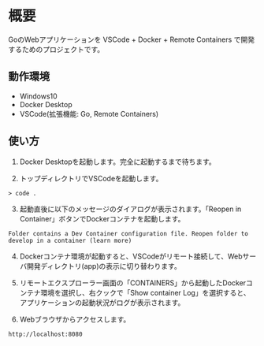 # 概要

GoのWebアプリケーションを VSCode + Docker + Remote Containers で開発するためのプロジェクトです。

## 動作環境

- Windows10
- Docker Desktop
- VSCode(拡張機能: Go, Remote Containers)

## 使い方

1. Docker Desktopを起動します。完全に起動するまで待ちます。

2. トップディレクトリでVSCodeを起動します。

```
> code .
```

3. 起動直後に以下のメッセージのダイアログが表示されます。「Reopen in Container」ボタンでDockerコンテナを起動します。

```
Folder contains a Dev Container configuration file. Reopen folder to develop in a container (learn more)
```

4. Dockerコンテナ環境が起動すると、VSCodeがリモート接続して、Webサーバ開発ディレクトリ(app)の表示に切り替わります。

5. リモートエクスプローラー画面の「CONTAINERS」から起動したDockerコンテナ環境を選択し、右クックで「Show container Log」を選択すると、
アプリケーションの起動状況がログが表示されます。

6. Webブラウザからアクセスします。

```
http://localhost:8080
```
